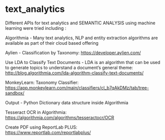 # text_analytics



Different APIs for text analytics and SEMANTIC ANALYSIS using machine learning were tried including :

Algorithmia - Many text analytics, NLP and entity extraction algorithms are available as part of their cloud based offering

Aylien - Classification by Taxonomy: https://developer.aylien.com/

Use LDA to Classify Text Documents - LDA is an algorithm that can be used to generate topics to understand a document’s general theme: http://blog.algorithmia.com/lda-algorithm-classify-text-documents/

MonkeyLearn: Taxonomy Classifier: https://app.monkeylearn.com/main/classifiers/cl_b7qAkDMz/tab/tree-sandbox/

Output - Python Dictionary data structure inside Algorithmia

Tesseract OCR in Algorithmia: 
https://algorithmia.com/algorithms/tesseractocr/OCR

Create PDF using ReportLab PLUS: https://www.reportlab.com/reportlabplus/

